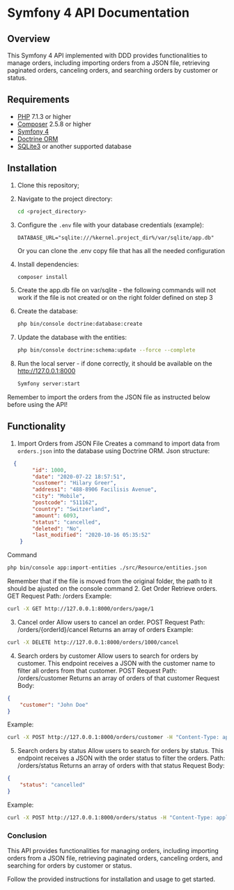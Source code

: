 # Symfony 4 API Documentation

## Overview
This Symfony 4 API implemented with DDD provides functionalities to manage orders, including importing orders from a JSON file, retrieving paginated orders, canceling orders, and searching orders by customer or status.

## Requirements
- [PHP](https://www.php.net/) 7.1.3 or higher
- [Composer](https://getcomposer.org/download/) 2.5.8 or higher
- [Symfony 4](https://symfony.com/doc/4.x/setup.html)
- [Doctrine ORM](https://symfony.com/doc/4.x/doctrine.html)
- [SQLite3](https://www.sqlite.org/) or another supported database

## Installation
1. Clone this repository;

2. Navigate to the project directory:
    ```sh
    cd <project_directory>
    ```

3. Configure the `.env` file with your database credentials (example):
    ```env
    DATABASE_URL="sqlite:///%kernel.project_dir%/var/sqlite/app.db"
    ```
    Or you can clone the .env copy file that has all the needed configuration
4. Install dependencies:
    ```sh
    composer install
    ```
5. Create the app.db file on var/sqlite - the following commands will not work if the file is not created or on the right folder defined on step 3

6. Create the database:
    ```sh
    php bin/console doctrine:database:create
    ```

7. Update the database with the entities:
    ```sh
    php bin/console doctrine:schema:update --force --complete
    ```
8. Run the local server - if done correctly, it should be available on the http://127.0.0.1:8000
    ```sh
    Symfony server:start
    ```

Remember to import the orders from the JSON file as instructed below before using the API!

## Functionality

1. Import Orders from JSON File
Creates a command to import data from `orders.json` into the database using Doctrine ORM.
Json structure:
```json
  {
		"id": 1000,
		"date": "2020-07-22 18:57:51",
		"customer": "Hilary Greer",
		"address1": "488-8906 Facilisis Avenue",
		"city": "Mobile",
		"postcode": "511162",
		"country": "Switzerland",
		"amount": 6093,
		"status": "cancelled",
		"deleted": "No",
		"last_modified": "2020-10-16 05:35:52"
	}
```

 Command
```sh
php bin/console app:import-entities ./src/Resource/entities.json
```
Remember that if the file is moved from the original folder, the path to it should be ajusted on the console command
 2. Get Order
Retrieve orders.
GET Request
Path: /orders
Example:
```sh
curl -X GET http://127.0.0.1:8000/orders/page/1
```

 3. Cancel order
Allow users to cancel an order.
POST Request
Path: /orders/{orderId}/cancel
Returns an array of orders
Example:
```sh
curl -X DELETE http://127.0.0.1:8000/orders/1000/cancel
```

 4. Search orders by customer
Allow users to search for orders by customer. This endpoint receives a JSON with the customer name to filter all orders from that customer.
POST Request
Path: /orders/customer
Returns an array of orders of that customer
Request Body:
```json
{
    "customer": "John Doe"
}
```
Example:
```sh
curl -X POST http://127.0.0.1:8000/orders/customer -H "Content-Type: application/json" -d '{"customer": "Very creative customer name"}'
```

 5. Search orders by status
Allow users to search for orders by status. This endpoint receives a JSON with the order status to filter the orders.
Path: /orders/status
Returns an array of orders with that status
Request Body:
```json
{
    "status": "cancelled"
}
```
Example:
```sh
curl -X POST http://127.0.0.1:8000/orders/status -H "Content-Type: application/json" -d '{"status": "cancelled"}'
```

### Conclusion
This API provides functionalities for managing orders, 
including importing orders from a JSON file, 
retrieving paginated orders, 
canceling orders, 
and searching for orders by customer or status. 

Follow the provided instructions for installation and usage to get started.
